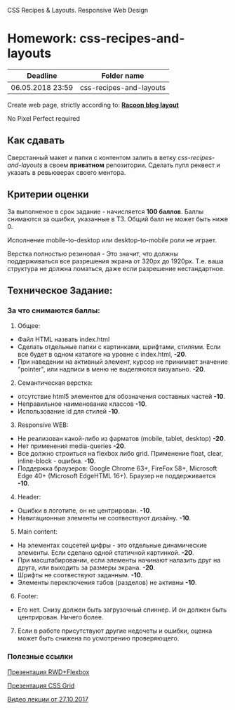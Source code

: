 CSS Recipes & Layouts. Responsive Web Design

# Homework: css-recipes-and-layouts

| Deadline  | Folder name |
|-----------|-------------|
| 06.05.2018 23:59 | css-recipes-and-layouts |

Create web page, strictly according to: **[Racoon blog layout](https://www.dropbox.com/s/gd9m1w2t19b3qlx/responsive_blog_remastered.psd?dl=0)**

No Pixel Perfect required

## Как сдавать

Сверстанный макет и папки с контентом залить в ветку *css-recipes-and-layouts* в своем **приватном** репозитории. Сделать пулл реквест и указать в ревьюверах своего ментора.

## Критерии оценки

За выполненое в срок задание - начисляется **100 баллов**. Баллы снимаются за ошибки, указанные в ТЗ. Общий балл не может быть ниже 0.

Исполнение mobile-to-desktop или desktop-to-mobile роли не играет.

Верстка полностью резиновая - Это значит, что должны поддерживаться все разрешения экрана от 320px до 1920px. Т.е. ваша структура не должна ломаться, даже если разрешение нестандартное.

## Техническое Задание:

### За что снимаются баллы:

1. Общее:

- Файл HTML назвать index.html
- Сделать отдельные папки с картинками, шрифтами, стилями. Если все будет в одном каталоге на уровне с index.html, **-20**.
- При наведении на активный элемент, курсор не принимает значение "pointer", или надписи в меню не выделяются визуально. **-20**.

2. Семантическая верстка:

- отсутствие html5 элементов для обозначения составных частей **-10**.
- Неправильное наименование классов **-10**.
- Использование id для стилей **-10**.

3. Responsive WEB:

- Не реализован какой-либо из фарматов (mobile, tablet, desktop) **-20**.
- Нет применения media-queries **-20**.
- Все должно строиться на flexbox либо grid. Применение float, clear, inline-block - ошибка. **-10**.
- Поддержка браузеров: Google Chrome 63+, FireFox 58+, Microsoft Edge 40+ (Microsoft EdgeHTML 16+). Браузер не поддерживается **-10**.

4. Header:

- Ошибки в логотипе, он не центрирован. **-10**.
- Навигационные элементы не соотвествуют дизайну. **-10**.

5. Main content:

- На элементах соцсетей цифры - это отдельные динамические элементы. Если сделано одной статичной картинкой. **-20**.
- При масштабировании, если элементы начинают налазить друг на друга, или выходить за размеры экрана. **-20**.
- Шрифты не соотвествуют заданным. **-10**.
- Элементы переключения табов (разделов) не активны **-10**.

6. Footer:

- Его нет. Снизу должен быть загрузочный спиннер. И он должен быть центрирован. Ничего более.

7. Если в работе присутствуют другие недочеты и ошибки, оценка может быть снижена по усмотрению проверяющего.

### Полезные ссылки

[Презентация RWD+Flexbox](https://github.com/rolling-scopes/front-end-course/wiki/Responsive-Web-Design.-Flexbox)

[Презентация CSS Grid](http://slides.com/ra_levis/deck)

[Видео лекции от 27.10.2017](https://youtu.be/k2GtDJKC6HQ)
